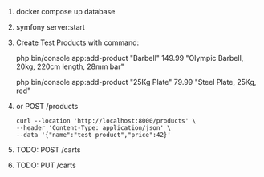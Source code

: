 1. docker compose up database

2. symfony server:start

3. Create Test Products with command:

    php bin/console app:add-product "Barbell" 149.99 "Olympic Barbell, 20kg, 220cm length, 28mm bar"

    php bin/console app:add-product "25Kg Plate" 79.99 "Steel Plate, 25Kg, red"

4. or POST /products
    ```
    curl --location 'http://localhost:8000/products' \
    --header 'Content-Type: application/json' \
    --data '{"name":"test product","price":42}'
    ```

5. TODO: POST /carts

6. TODO: PUT /carts